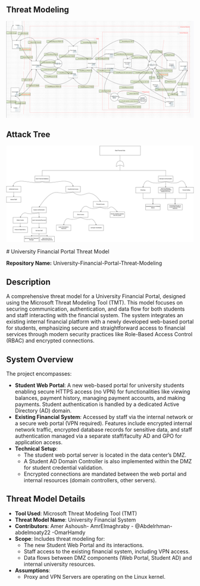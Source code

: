 ## Threat Modeling
<p align="center">
  <img src="./TMT-Photo.png" alt="Threat Modeling for University Financial Portal" width="700"/>
</p>

## Attack Tree
<p align="center">
  <img src="./Attack Tree.drawio.png" alt="Attack Tree for University Financial Portal" width="700"/>
</p>
# University Financial Portal Threat Model

**Repository Name:** University-Financial-Portal-Threat-Modeling

## Description

A comprehensive threat model for a University Financial Portal, designed using the Microsoft Threat Modeling Tool (TMT). This model focuses on securing communication, authentication, and data flow for both students and staff interacting with the financial system. The system integrates an existing internal financial platform with a newly developed web-based portal for students, emphasizing secure and straightforward access to financial services through modern security practices like Role-Based Access Control (RBAC) and encrypted connections.

## System Overview

The project encompasses:

* **Student Web Portal**: A new web-based portal for university students enabling secure HTTPS access (no VPN) for functionalities like viewing balances, payment history, managing payment accounts, and making payments. Student authentication is handled by a dedicated Active Directory (AD) domain.
* **Existing Financial System**: Accessed by staff via the internal network or a secure web portal (VPN required). Features include encrypted internal network traffic, encrypted database records for sensitive data, and staff authentication managed via a separate staff/faculty AD and GPO for application access.
* **Technical Setup**:
    * The student web portal server is located in the data center’s DMZ.
    * A Student AD Domain Controller is also implemented within the DMZ for student credential validation.
    * Encrypted connections are mandated between the web portal and internal resources (domain controllers, other servers).

## Threat Model Details

* **Tool Used**: Microsoft Threat Modeling Tool (TMT)
* **Threat Model Name**: University Financial System
* **Contributors**: Amer Ashoush- AmrElmaghraby - @Abdelrhman-abdelmoaty22 -OmarHamdy
* **Scope**: Includes threat modeling for:
    * The new Student Web Portal and its interactions.
    * Staff access to the existing financial system, including VPN access.
    * Data flows between DMZ components (Web Portal, Student AD) and internal university resources.
* **Assumptions**:
    * Proxy and VPN Servers are operating on the Linux kernel.
